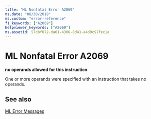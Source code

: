 ```yaml
---
title: "ML Nonfatal Error A2069"
ms.date: "08/30/2018"
ms.custom: "error-reference"
f1_keywords: ["A2069"]
helpviewer_keywords: ["A2069"]
ms.assetid: 57dbf072-da61-4306-8d41-a4d9c97fec1a
---
```

# ML Nonfatal Error A2069

**no operands allowed for this instruction**

One or more operands were specified with an instruction that takes no operands.

## See also

[ML Error Messages](../../assembler/masm/ml-error-messages.md)<br/>